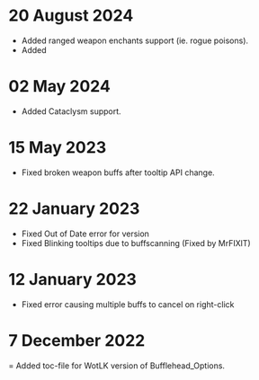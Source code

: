 # 20 August 2024
- Added ranged weapon enchants support (ie. rogue poisons).
- Added 

# 02 May 2024
- Added Cataclysm support.

# 15 May 2023
- Fixed broken weapon buffs after tooltip API change.

# 22 January 2023
- Fixed Out of Date error for version
- Fixed Blinking tooltips due to buffscanning (Fixed by MrFIXlT)

# 12 January 2023
- Fixed error causing multiple buffs to cancel on right-click

# 7 December 2022
= Added toc-file for WotLK version of Bufflehead_Options. 
